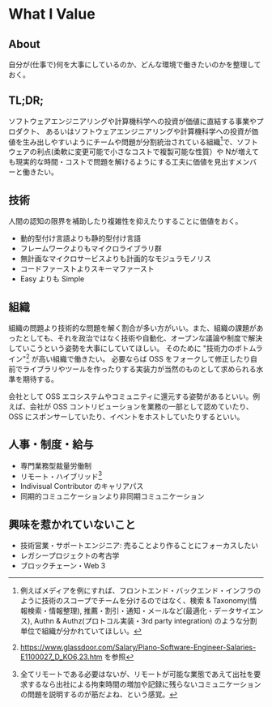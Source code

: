 # What I Value

## About

自分が(仕事で)何を大事にしているのか、どんな環境で働きたいのかを整理しておく。

## TL;DR;

ソフトウェアエンジニアリングや計算機科学への投資が価値に直結する事業やプロダクト、
あるいはソフトウェアエンジニアリングや計算機科学への投資が価値を生み出しやすいようにチームや問題が分割統治されている組織[^1]で、ソフトウェアの利点(柔軟に変更可能で小さなコストで複製可能な性質）や
Nが増えても現実的な時間・コストで問題を解けるようにする工夫に価値を見出すメンバーと働きたい。

[^1]: 例えばメディアを例にすれば、フロントエンド・バックエンド・インフラのように技術のスコープでチームを分けるのではなく、検索 & Taxonomy(情報検索・情報整理), 推薦・割引・通知・メールなど(最適化・データサイエンス), Authn & Authz(プロトコル実装・3rd party integration) のような分割単位で組織が分かれていてほしい。

## 技術
人間の認知の限界を補助したり複雑性を抑えたりすることに価値をおく。

- 動的型付け言語よりも静的型付け言語
- フレームワークよりもマイクロライブラリ群
- 無計画なマイクロサービスよりも計画的なモジュラモノリス
- コードファーストよりスキーマファースト
- Easy よりも Simple

## 組織

組織の問題より技術的な問題を解く割合が多い方がいい。また、組織の課題があったとしても、それを政治ではなく技術や自動化、オープンな議論や制度で解決していこうという姿勢を大事にしていてほしい。
そのために "技術力のボトムライン"[^2] が高い組織で働きたい。
必要ならば OSS をフォークして修正したり自前でライブラリやツールを作ったりする実装力が当然のものとして求められる水準を期待する。

会社として OSS エコシステムやコミュニティに還元する姿勢があるといい。例えば、会社が OSS コントリビューションを業務の一部として認めていたり、
OSS にスポンサーしていたり、イベントをホストしていたりするといい。

[^2]: https://www.glassdoor.com/Salary/Piano-Software-Engineer-Salaries-E1100027_D_KO6,23.htm を参照

## 人事・制度・給与

- 専門業務型裁量労働制
- リモート・ハイブリッド[^3]
- Indivisual Contributor のキャリアパス
- 同期的コミュニケーションより非同期コミュニケーション

[^3]: 全てリモートである必要はないが、リモートが可能な業態であえて出社を要求するなら出社による拘束時間の増加や記録に残らないコミュニケーションの問題を説明するのが筋だよね、という感覚。

## 興味を惹かれていないこと
- 技術営業・サポートエンジニア: 売ることより作ることにフォーカスしたい
- レガシープロジェクトの考古学
- ブロックチェーン・Web 3


